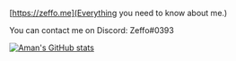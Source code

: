 [https://zeffo.me](Everything you need to know about me.)

You can contact me on Discord: Zeffo#0393

[![Aman's GitHub stats](https://github-readme-stats.vercel.app/api?username=zeffo)](https://github.com/anuraghazra/github-readme-stats)

